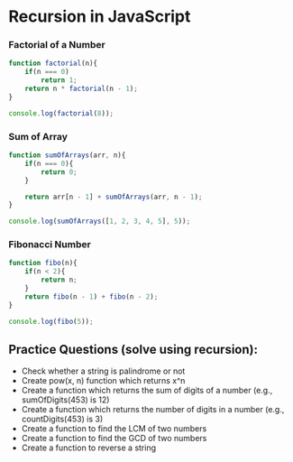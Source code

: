 # Recursion in JavaScript

### Factorial of a Number

```javascript
function factorial(n){
    if(n === 0)
        return 1;
    return n * factorial(n - 1);
}

console.log(factorial(8));
```

### Sum of Array

```javascript
function sumOfArrays(arr, n){
    if(n === 0){
        return 0;
    }

    return arr[n - 1] + sumOfArrays(arr, n - 1);
}

console.log(sumOfArrays([1, 2, 3, 4, 5], 5));
```

### Fibonacci Number

```javascript
function fibo(n){
    if(n < 2){
        return n;
    }
    return fibo(n - 1) + fibo(n - 2);
}

console.log(fibo(5));
```

## Practice Questions (solve using recursion):

- Check whether a string is palindrome or not
- Create pow(x, n) function which returns x^n
- Create a function which returns the sum of digits of a number (e.g., sumOfDigits(453) is 12)
- Create a function which returns the number of digits in a number (e.g., countDigits(453) is 3)
- Create a function to find the LCM of two numbers
- Create a function to find the GCD of two numbers
- Create a function to reverse a string